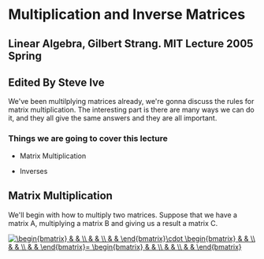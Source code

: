  # Multiplication and Inverse Matrices

 ## Linear Algebra, Gilbert Strang. MIT Lecture 2005 Spring

 ## Edited By Steve Ive

 We've been multilplying matrices already, we're gonna discuss the rules for matrix multiplication. The interesting part is there are many ways we can do it, and they all give the same answers and they are all important.

 ### Things we are going to cover this lecture

 - Matrix Multiplication

 - Inverses

 ## Matrix Multiplication

 We'll begin with how to multiply two matrices. Suppose that we have a matrix A, multiplying a matrix B and giving us a result a matrix C.

<a href="https://www.codecogs.com/eqnedit.php?latex=\begin{bmatrix}&space;&&space;&&space;\\&space;&&space;&&space;\\&space;&&space;&&space;\end{bmatrix}\cdot&space;\begin{bmatrix}&space;&&space;&&space;\\&space;&&space;&&space;\\&space;&&space;&&space;\end{bmatrix}=&space;\begin{bmatrix}&space;&&space;&&space;\\&space;&&space;&&space;\\&space;&&space;&&space;\end{bmatrix}" target="_blank"><img src="https://latex.codecogs.com/gif.latex?\begin{bmatrix}&space;&&space;&&space;\\&space;&&space;&&space;\\&space;&&space;&&space;\end{bmatrix}\cdot&space;\begin{bmatrix}&space;&&space;&&space;\\&space;&&space;&&space;\\&space;&&space;&&space;\end{bmatrix}=&space;\begin{bmatrix}&space;&&space;&&space;\\&space;&&space;&&space;\\&space;&&space;&&space;\end{bmatrix}" title="\begin{bmatrix} & & \\ & & \\ & & \end{bmatrix}\cdot \begin{bmatrix} & & \\ & & \\ & & \end{bmatrix}= \begin{bmatrix} & & \\ & & \\ & & \end{bmatrix}" /></a>